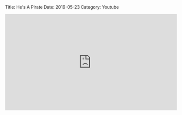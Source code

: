 Title: He's A Pirate
Date: 2019-05-23
Category: Youtube

<iframe width="560" height="315" src="https://www.youtube.com/embed/ow6RE5L4U6Q" title="YouTube video player" frameborder="0" allow="accelerometer; autoplay; clipboard-write; encrypted-media; gyroscope; picture-in-picture" allowfullscreen></iframe>

